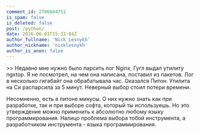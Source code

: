 ```yaml
---
comment_id: 2706604751
is_spam: false
is_deleted: false
post: /python/
date: 2016-06-01T15:33:04Z
author_fullname: 'Nick Lesnykh'
author_nickname: 'nicklesnykh'
author_is_anon: false
---
```


<p>&gt;&gt; Недавно мне нужно было парсить лог Nginx, Гугл выдал утилиту ngxtop. Я не посмотрел, на чем она написана, поставил из пакетов. Лог в несколько гигабайт она обрабатывала час. Оказался Питон. Утилита на Си распарсила за 5 минут. Неверный выбор стоил потери времени.</p><p>Несомненно, есть в питоне минусы. О них нужно знать как при разработке, так и при выборе софта, который ты используешь. Но это утверждение можно применить к абсолютно любому языку программирования. Налицо проблема выбора тобой инструмента, а разработчиком инструмента - языка программирования.</p>

